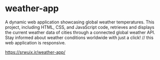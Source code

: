# weather-app
 A dynamic web application showcasing global weather temperatures. This project, including HTML, CSS, and JavaScript code, retrieves and displays the current weather data of cities through a connected global weather API. Stay informed about weather conditions worldwide with just a click!
 // this web application is responsive.


https://srwuix.ir/weather-app/
